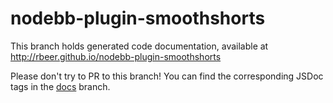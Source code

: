 ﻿# nodebb-plugin-smoothshorts

This branch holds generated code documentation, available at http://rbeer.github.io/nodebb-plugin-smoothshorts

Please don't try to PR to this branch! You can find the corresponding JSDoc tags in the [docs](https://github.com/rbeer/nodebb-plugin-smoothshorts/tree/docs) branch.